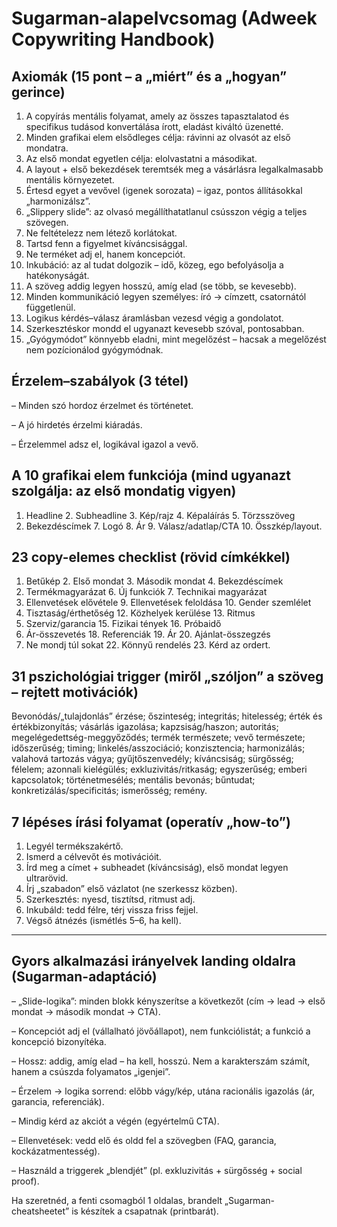 # Sugarman‐alapelvcsomag (Adweek Copywriting Handbook)

## Axiomák (15 pont – a „miért” és a „hogyan” gerince)

1. A copyírás mentális folyamat, amely az összes tapasztalatod és specifikus tudásod konvertálása írott, eladást kiváltó üzenetté.
2. Minden grafikai elem elsődleges célja: rávinni az olvasót az első mondatra.
3. Az első mondat egyetlen célja: elolvastatni a másodikat.
4. A layout + első bekezdések teremtsék meg a vásárlásra legalkalmasabb mentális környezetet.
5. Értesd egyet a vevővel (igenek sorozata) – igaz, pontos állításokkal „harmonizálsz”.
6. „Slippery slide”: az olvasó megállíthatatlanul csússzon végig a teljes szövegen.
7. Ne feltételezz nem létező korlátokat.
8. Tartsd fenn a figyelmet kíváncsisággal.
9. Ne terméket adj el, hanem koncepciót.
10. Inkubáció: az al tudat dolgozik – idő, közeg, ego befolyásolja a hatékonyságát.
11. A szöveg addig legyen hosszú, amíg elad (se több, se kevesebb).
12. Minden kommunikáció legyen személyes: író → címzett, csatornától függetlenül.
13. Logikus kérdés–válasz áramlásban vezesd végig a gondolatot.
14. Szerkesztéskor mondd el ugyanazt kevesebb szóval, pontosabban.
15. „Gyógymódot” könnyebb eladni, mint megelőzést – hacsak a megelőzést nem pozícionálod gyógymódnak.

## Érzelem–szabályok (3 tétel)

– Minden szó hordoz érzelmet és történetet.

– A jó hirdetés érzelmi kiáradás.

– Érzelemmel adsz el, logikával igazol a vevő.

## A 10 grafikai elem funkciója (mind ugyanazt szolgálja: az első mondatig vigyen)

1. Headline 2. Subheadline 3. Kép/rajz 4. Képaláírás 5. Törzsszöveg
2. Bekezdéscímek 7. Logó 8. Ár 9. Válasz/adatlap/CTA 10. Összkép/layout.

## 23 copy-elemes checklist (rövid címkékkel)

1. Betűkép 2. Első mondat 3. Második mondat 4. Bekezdéscímek
2. Termékmagyarázat 6. Új funkciók 7. Technikai magyarázat
3. Ellenvetések elővétele 9. Ellenvetések feloldása 10. Gender szemlélet
4. Tisztaság/érthetőség 12. Közhelyek kerülése 13. Ritmus
5. Szerviz/garancia 15. Fizikai tények 16. Próbaidő
6. Ár-összevetés 18. Referenciák 19. Ár 20. Ajánlat-összegzés
7. Ne mondj túl sokat 22. Könnyű rendelés 23. Kérd az ordert.

## 31 pszichológiai trigger (miről „szóljon” a szöveg – rejtett motivációk)

Bevonódás/„tulajdonlás” érzése; őszinteség; integritás; hitelesség; érték és értékbizonyítás; vásárlás igazolása; kapzsiság/haszon; autoritás; megelégedettség-meggyőződés; termék természete; vevő természete; időszerűség; timing; linkelés/asszociáció; konzisztencia; harmonizálás; valahová tartozás vágya; gyűjtőszenvedély; kíváncsiság; sürgősség; félelem; azonnali kielégülés; exkluzivitás/ritkaság; egyszerűség; emberi kapcsolatok; történetmesélés; mentális bevonás; bűntudat; konkretizálás/specificitás; ismerősség; remény.

## 7 lépéses írási folyamat (operatív „how-to”)

1. Legyél termékszakértő.
2. Ismerd a célvevőt és motivációit.
3. Írd meg a címet + subheadet (kíváncsiság), első mondat legyen ultrarövid.
4. Írj „szabadon” első vázlatot (ne szerkessz közben).
5. Szerkesztés: nyesd, tisztítsd, ritmust adj.
6. Inkubáld: tedd félre, térj vissza friss fejjel.
7. Végső átnézés (ismétlés 5–6, ha kell).

---

## Gyors alkalmazási irányelvek landing oldalra (Sugarman-adaptáció)

– „Slide-logika”: minden blokk kényszerítse a következőt (cím → lead → első mondat → második mondat → CTA).

– Koncepciót adj el (vállalható jövőállapot), nem funkciólistát; a funkció a koncepció bizonyítéka.

– Hossz: addig, amíg elad – ha kell, hosszú. Nem a karakterszám számít, hanem a csúszda folyamatos „igenjei”.

– Érzelem → logika sorrend: előbb vágy/kép, utána racionális igazolás (ár, garancia, referenciák).

– Mindig kérd az akciót a végén (egyértelmű CTA).

– Ellenvetések: vedd elő és oldd fel a szövegben (FAQ, garancia, kockázatmentesség).

– Használd a triggerek „blendjét” (pl. exkluzivitás + sürgősség + social proof).

Ha szeretnéd, a fenti csomagból 1 oldalas, brandelt „Sugarman-cheatsheetet” is készítek a csapatnak (printbarát).